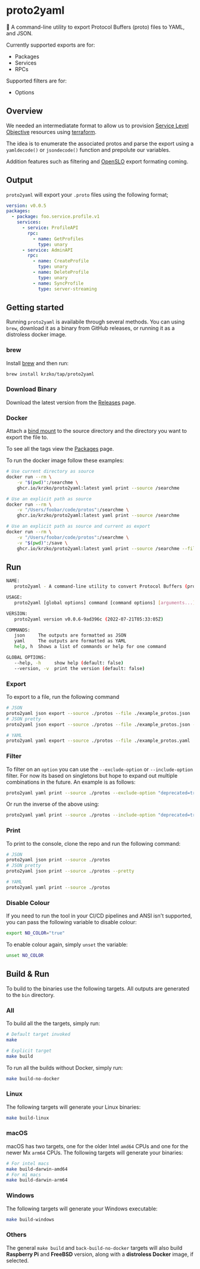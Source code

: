 # proto2yaml

🔄 A command-line utility to export Protocol Buffers (proto) files to YAML, and JSON.

Currently supported exports are for:

* Packages
* Services
* RPCs

Supported filters are for:

* Options

## Overview

We needed an intermediatate format to allow us to provision [Service Level Objective](https://cloud.google.com/service-mesh/docs/observability/slo-overview) resources using [terraform](https://registry.terraform.io/providers/hashicorp/google/latest/docs/resources/monitoring_slo).

The idea is to enumerate the associated protos and parse the export using a `yamldecode()` or `jsondecode()` function and prepolute our variables.

Addition features such as filtering and [OpenSLO](https://github.com/OpenSLO/OpenSLO) export formating coming.

## Output

`proto2yaml` will export your `.proto` files using the following format;

```yaml
version: v0.0.5
packages:
  - package: foo.service.profile.v1
    services:
      - service: ProfileAPI
        rpc:
          - name: GetProfiles
            type: unary
      - service: AdminAPI
        rpc:
          - name: CreateProfile
            type: unary
          - name: DeleteProfile
            type: unary
          - name: SyncProfile
            type: server-streaming
```

## Getting started

Running `proto2yaml` is availabile through several methods. You can using `brew`, download it as a binary from GitHub releases, or running it as a distroless docker image.

### brew

Install [brew](https://brew.sh/) and then run:

```sh
brew install krzko/tap/proto2yaml
```

### Download Binary

Download the latest version from the [Releases](https://github.com/krzko/proto2yaml/releases) page.

### Docker

Attach a [bind mount](https://docs.docker.com/storage/bind-mounts/#start-a-container-with-a-bind-mount) to the source directory and the directory you want to export the file to.

To see all the tags view the [Packages](https://github.com/krzko/proto2yaml/pkgs/container/proto2yaml) page.

To run the docker image follow these examples:

```sh
# Use current directory as source
docker run --rm \
    -v "$(pwd)":/searchme \
    ghcr.io/krzko/proto2yaml:latest yaml print --source /searchme

# Use an explicit path as source
docker run --rm \
    -v "/Users/foobar/code/protos":/searchme \
    ghcr.io/krzko/proto2yaml:latest yaml print --source /searchme

# Use an explicit path as source and current as export
docker run --rm \
    -v "/Users/foobar/code/protos":/searchme \
    -v "$(pwd)":/save \
    ghcr.io/krzko/proto2yaml:latest yaml print --source /searchme --file /save/example_protos.yaml
```

## Run

```sh
NAME:
   proto2yaml - A command-line utility to convert Protocol Buffers (proto) files to YAML

USAGE:
   proto2yaml [global options] command [command options] [arguments...]

VERSION:
   proto2yaml version v0.0.6-9ad396c (2022-07-21T05:33:05Z)

COMMANDS:
   json     The outputs are formatted as JSON
   yaml     The outputs are formatted as YAML
   help, h  Shows a list of commands or help for one command

GLOBAL OPTIONS:
   --help, -h     show help (default: false)
   --version, -v  print the version (default: false)
```

### Export

To export to a file, run the following command

```sh
# JSON
proto2yaml json export --source ./protos --file ./example_protos.json
# JSON pretty
proto2yaml json export --source ./protos --file ./example_protos.json --pretty

# YAML
proto2yaml yaml export --source ./protos --file ./example_protos.yaml
```

### Filter

To filter on an `option` you can use the `--exclude-option` or `--include-option` filter. For now its based on singletons but hope to expand out multiple combinations in the future. An example is as follows:

```sh
proto2yaml yaml print --source ./protos --exclude-option "deprecated=true"
```

Or run the inverse of the above using:

```sh
proto2yaml yaml print --source ./protos --include-option "deprecated=true"
```

### Print

To print to the console, clone the repo and run the following command:

```sh
# JSON
proto2yaml json print --source ./protos
# JSON pretty
proto2yaml json print --source ./protos --pretty

# YAML
proto2yaml yaml print --source ./protos
```

### Disable Colour

If you need to run the tool in your CI/CD pipelines and ANSI isn't supported, you can pass the following variable to disable colour:

```sh
export NO_COLOR="true"
```

To enable colour again, simply `unset` the variable:

```sh
unset NO_COLOR
```

## Build & Run

To build to the binaries use the following targets. All outputs are generated to the `bin` directory.

### All

To build all the the targets, simply run:

```sh
# Default target invoked
make

# Explicit target
make build
```

To run all the builds without Docker, simply run:

```sh
make build-no-docker
```

### Linux

The following targets will generate your Linux binaries:

```sh
make build-linux
```

### macOS

macOS has two targets, one for the older Intel `amd64` CPUs and one for the newer Mx `arm64` CPUs. The following targets will generate your binaries:

```sh
# For intel macs
make build-darwin-amd64
# For m1 macs
make build-darwin-arm64
```

### Windows

The following targets will generate your Windows executable:

```sh
make build-windows
```

### Others

The general `make build` and `back-build-no-docker` targets will also build **Raspberry Pi** and **FreeBSD** version, along with a **distroless Docker** image, if selected.
